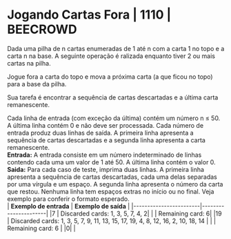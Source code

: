 # Jogando Cartas Fora | 1110 | BEECROWD

Dada uma pilha de n cartas enumeradas de 1 até n com a carta 1 no topo e a carta n na base.  A seguinte operação é ralizada enquanto tiver 2 ou mais cartas na pilha.

Jogue fora a carta do topo e mova a próxima carta (a que ficou no topo) para a base da pilha.

Sua tarefa é encontrar a sequência de cartas descartadas e a última carta remanescente.

Cada linha de entrada (com exceção da última) contém um número n ≤ 50. A última linha contém 0 e não deve ser processada. Cada número de entrada produz duas linhas de saída. A primeira linha apresenta a sequência de cartas descartadas e a segunda linha apresenta a carta remanescente.
<br>
**Entrada:**
A entrada consiste em um número indeterminado de linhas contendo cada uma um valor de 1 até 50. A última linha contém o valor 0.
<br>
**Saida:**
Para cada caso de teste, imprima duas linhas. A primeira linha apresenta a sequência de cartas descartadas, cada uma delas separadas por uma vírgula e um espaço. A segunda linha apresenta o número da carta que restou. Nenhuma linha tem espaços extras no início ou no final. Veja exemplo para conferir o formato esperado.
<br>
| **Exemplo de entrada** | **Exemplo de saída** |
|------------------------|----------------------|
|7  |  Discarded cards: 1, 3, 5, 7, 4, 2|
| |  Remaining card: 6|
|19 | Discarded cards: 1, 3, 5, 7, 9, 11, 13, 15, 17, 19, 4, 8, 12, 16, 2, 10, 18, 14 |
| | Remaining card: 6 |
|0|  |
